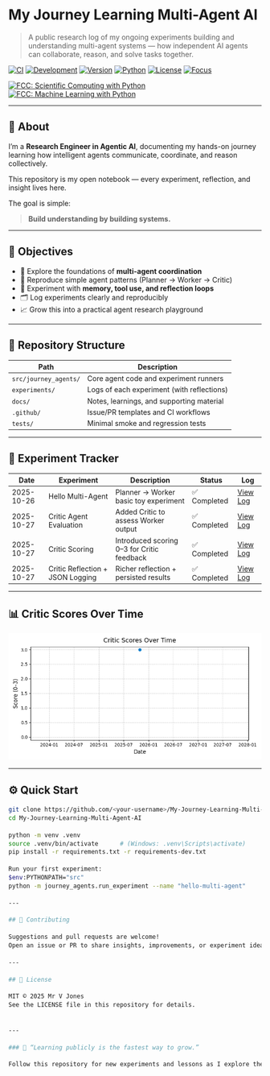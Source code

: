# My Journey Learning Multi-Agent AI

> A public research log of my ongoing experiments building and understanding multi-agent systems — how independent AI agents can collaborate, reason, and solve tasks together.

[![CI](https://github.com/dataview26/My-Journey-Learning-Multi-Agent-AI/actions/workflows/ci.yml/badge.svg)](https://github.com/dataview26/My-Journey-Learning-Multi-Agent-AI/actions/workflows/ci.yml)
[![Development](https://img.shields.io/badge/status-in--development-yellow)](#-about)
[![Version](https://img.shields.io/badge/version-0.1.0-blue)](https://github.com/dataview26/My-Journey-Learning-Multi-Agent-AI/releases)
[![Python](https://img.shields.io/badge/python-3.11%2B-brightgreen)](#-quick-start)
[![License](https://img.shields.io/badge/license-MIT-green)](https://github.com/dataview26/My-Journey-Learning-Multi-Agent-AI/blob/main/LICENSE)
[![Focus](https://img.shields.io/badge/focus-Agentic%20AI-orange)](#-objectives)

[![FCC: Scientific Computing with Python](https://img.shields.io/badge/FCC-Scientific%20Computing%20with%20Python-0a0)](https://www.freecodecamp.org/certification/jones26/scientific-computing-with-python-v7)
[![FCC: Machine Learning with Python](https://img.shields.io/badge/FCC-Machine%20Learning%20with%20Python-0a0)](https://www.freecodecamp.org/certification/jones26/machine-learning-with-python-v7)


---


## 🧩 About

I’m a **Research Engineer in Agentic AI**, documenting my hands-on journey learning how intelligent agents communicate, coordinate, and reason collectively.

This repository is my open notebook — every experiment, reflection, and insight lives here.

The goal is simple:  
> **Build understanding by building systems.**

---

## 🎯 Objectives

- 🧠 Explore the foundations of **multi-agent coordination**  
- 🧪 Reproduce simple agent patterns (Planner → Worker → Critic)  
- 🧰 Experiment with **memory, tool use, and reflection loops**  
- 🗂 Log experiments clearly and reproducibly  
- 📈 Grow this into a practical agent research playground  

---

## 📂 Repository Structure

| Path | Description |
|------|--------------|
| `src/journey_agents/` | Core agent code and experiment runners |
| `experiments/` | Logs of each experiment (with reflections) |
| `docs/` | Notes, learnings, and supporting material |
| `.github/` | Issue/PR templates and CI workflows |
| `tests/` | Minimal smoke and regression tests |

---

## 🧪 Experiment Tracker

| Date | Experiment | Description | Status | Log |
|------|-------------|--------------|--------|-----|
| 2025-10-26 | Hello Multi-Agent | Planner → Worker basic toy experiment | ✅ Completed | [View Log](experiments/2025-10-26-hello-multi-agent.md) |
| 2025-10-27 | Critic Agent Evaluation | Added Critic to assess Worker output | ✅ Completed | [View Log](experiments/2025-10-27-critic-agent-evaluation.md) |
| 2025-10-27 | Critic Scoring | Introduced scoring 0–3 for Critic feedback | ✅ Completed | [View Log](experiments/2025-10-27-critic-scoring.md) |
| 2025-10-27 | Critic Reflection + JSON Logging | Richer reflection + persisted results | ✅ Completed | [View Log](experiments/2025-10-27-critic-reflection-logging.md) |



---

## 📊 Critic Scores Over Time
![Critic Scores Over Time](artifacts/critic_scores.png)


---



## ⚙️ Quick Start

```bash
git clone https://github.com/<your-username>/My-Journey-Learning-Multi-Agent-AI.git
cd My-Journey-Learning-Multi-Agent-AI

python -m venv .venv
source .venv/bin/activate      # (Windows: .venv\Scripts\activate)
pip install -r requirements.txt -r requirements-dev.txt

Run your first experiment:
$env:PYTHONPATH="src"
python -m journey_agents.run_experiment --name "hello-multi-agent"

---

## 💬 Contributing

Suggestions and pull requests are welcome!  
Open an issue or PR to share insights, improvements, or experiment ideas.

---

## 📜 License

MIT © 2025 Mr V Jones  
See the LICENSE file in this repository for details.


---

### 🧠 “Learning publicly is the fastest way to grow.”

Follow this repository for new experiments and lessons as I explore the emerging field of **Agentic AI**.





